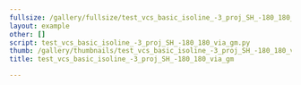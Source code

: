 ```yaml
---
fullsize: /gallery/fullsize/test_vcs_basic_isoline_-3_proj_SH_-180_180_via_gm.png
layout: example
other: []
script: test_vcs_basic_isoline_-3_proj_SH_-180_180_via_gm.py
thumb: /gallery/thumbnails/test_vcs_basic_isoline_-3_proj_SH_-180_180_via_gm.png
title: test_vcs_basic_isoline_-3_proj_SH_-180_180_via_gm

---
```

